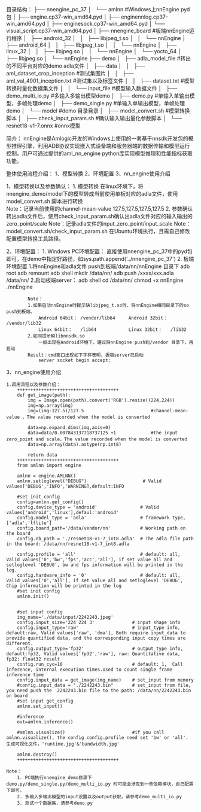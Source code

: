 目录结构：
├── nnengine_pc_37
│   └── amlnn	                            #Windows上nnEngine pyd包
│       ├── engine.cp37-win_amd64.pyd
│       ├── enginennlog.cp37-win_amd64.pyd
│       ├── enginesock.cp37-win_amd64.pyd
│       └── visual_script.cp37-win_amd64.pyd
│
├── nnengine_board 							#板端nnEngine运行程序
│   ├── android_32
│   │   ├── libjpeg_t.so
│   │   └── nnEngine
│   ├── android_64
│   │   ├── libjpeg_t.so
│   │   └── nnEngine
│   ├── linux_32
│   │   ├── libjpeg.so
│   │   └── nnEngine
│   └── yocto_64
│       ├── libjpeg.so
│       └── nnEngine
├── demo
│   ├── adla_model_file					#转出的不同平台对应的demo adla文件
│   ├── data
│   │   ├── aml_dataset_crop_inception	#测试集图片
│   │   ├── aml_val_4901_inception.txt  #测试集以及标签文件
│   │   ├── dataset.txt					#模型转换时量化数据集文件
│   │   └── input_file					#模型输入数据文件
│   ├── demo_multi_io.py				#多输入多输出模型demo
│   ├── demo.py							#单输入单输出模型，多帧处理demo
│   ├── demo_single.py					#单输入单输出模型，单帧处理demo
│   └── model							#demo 目录目录
│       ├── model_convert.sh			#模型转换脚本
│       ├── check_input_param.sh		#确认输入输出量化参数脚本
│       └── resnet18-v1-7.onnx			#onnx模型


简介：
	nnEngine是Amlogic开发的Windows上使用的一套基于nnsdk开发包的模型推理引擎，利用ADB协议实现嵌入式设备端和服务器端的数据传输和模型运行控制。用户可通过提供的aml_nn_engine python库实现模型推理和性能指标获取功能。
	
整体使用流程介绍：
	1、模型转换
	2、环境配置
	3、nn_engine使用介绍

1、模型转换以及参数确认：
	1. 模型转换
		在linux环境下，将nnengine_demo/model下的模型转成当前使用单板对应的adla文件，使用model_convert.sh	脚本进行转换 	
		Note：记录当前使用的channel-mean-value 127.5,127.5,127.5,127.5
	2. 参数确认
		转出adla文件后，使用check_input_param.sh确认出adla文件对应的输入输出的zero_point/scale
		Note：记录adla文件的input_zero_point/input_scale
	Note：model_convert.sh/check_input_param.sh 在Ubuntu环境执行，且需自己修改配置模型转换工具路径。

2、环境配置：
	1. Windows PC环境配置：
		直接使用nnengine_pc_37中的pyd包即可，在demo中指定好路径，如sys.path.append('../nnengine_pc_37')
	2. 板端环境配置
		1.将nnEngine和adla文件 push到板端/data/nn/nnEngine 目录下
			adb root
			adb remount
			adb shell mkdir /data/nn/
			adb push   /xxxx/xxx.adla  /data/nn/
		2.启动板端server： 
			adb shell
			cd  /data/nn/
			chmod +x nnEngine
			./nnEngine  
			
			Note：
			1.如果启动nnEngine时提示缺libjpeg_t.so时，将nnEngine相同目录下的so push到板端。 
				Android 64bit： /vendor/lib64     Android 32bit： /vendor/lib32
				Linux 64bit：   /lib64            Linux 32bit：   /lib32
			2.如同提示缺libnnsdk.so 
				一般出现在Android环境下，建议将nnEngine push到/vendor 目录下，再启动
			Result：cmd窗口出现如下字样表明，板端server已启动
				server socket begin accept:

3、nn_engine使用介绍 

	1.调用流程以及参数介绍：
		++++++++++++++++++++++++++++++++++++++
		def get_image(path):
			img = Image.open(path).convert('RGB').resize((224,224))
			img=np.array(img)
			img=(img-127.5)/127.5                         #channel-mean-value ，The value recorded when the model is converted
		
			data=np.expand_dims(img,axis=0)
			data=data/0.007843137718737125 +1             #the input zero_point and scale，The value recorded when the model is converted
			data=np.array(data).astype(np.int8)

			return data
		++++++++++++++++++++++++++++++++++++++
		from amlnn import engine
		
		amlnn = engine.AMLNN()
		amlnn.setloglevel("DEBUG")                     # Valid values['DEBUG','INFO','WARNING],default:INFO
		
		#set init config
		config=amlnn.get_config()
		config.device_type = 'android'                # Valid values['android','linux'],defaul:'android'
		config.model_type = 'adla'                    # framework type, ['adla','tflite']
		config.board_path='/data/vendor/nn'           # Working path on the board
		config.nb_path = './resnet18-v1-7_int8.adla'  # The adla file path in the board: /data/nn/resnet18-v1-7_int8.adla

		config.profile = 'all'                        # default: all, Valid values['0','bw','fps','acc','all'], if set value all and setloglevel 'DEBUG', bw and fps information will be printed in the log.
		config.hardware_info = '0'                    # default: all, Valid values['0','all'], if set value all and setloglevel 'DEBUG', Chip information will be printed in the log
		#set init config
		amlnn.init()
		
		
		#set input config
		img_name='./data/input/2242243.jpeg'
		config.input_size='224 224 3'              # input shape info
		config.input_type='raw'                    # input_type info, default:raw, Valid values['raw', 'dma'], Both require input_data to provide quantified data, and the corresponding input copy times are different.
		config.output_type='fp32'                  # output_type info, default:fp32, Valid values['fp32','raw'], raw: Quantitative data, fp32: float32 result
		config.run_cyc=10                          # default: 1,  Call inference, internal execution times.Used to count single frame inference time
		config.input_data = get_image(img_name)    # set_input from memory
		#config.input_data = "./2242243.bin"       # set_input from file,   you need push the  2242243.bin file to the path: /data/nn/2242243.bin  on board
		#set input get_config
		amlnn.set_input()

		#inference
		out=amlnn.inference()
		
		#amlnn.visualize()                         #if you call amlnn.visualize(), the config config.profile need set 'bw' or 'all'. 生成可视化文件，'runtime.jpg'&'bandwidth.jpg'

		amlnn.destroy()
		++++++++++++++++++++++++++++++++++++++

	Note：
		1. PC端执行nnengine_demo目录下demo.py/demo_single.py/demo_multi_io.py 时可能会涉及到一些依赖模块，自己配置下即可。
		2. 多输入多输出模型的input设置以及output获取，请参考demo_multi_io.py
		3. 测试一个数据集，请参考demo.py
	
	